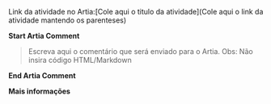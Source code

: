 Link da atividade no Artia:[Cole aqui o titulo da atividade](Cole aqui o link da atividade mantendo os parenteses)

**Start Artia Comment**
> Escreva aqui o comentário que será enviado para o Artia. Obs: Não insira código HTML/Markdown

**End Artia Comment**

**Mais informações**
>
